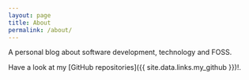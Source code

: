 ```yaml
---
layout: page
title: About
permalink: /about/
---
```

A personal blog about software development, technology and FOSS.

Have a look at my [GitHub repositories]({{ site.data.links.my_github }})!.